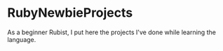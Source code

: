 # RubyNewbieProjects
As a beginner Rubist, I put here the projects I've done while learning the language. 
